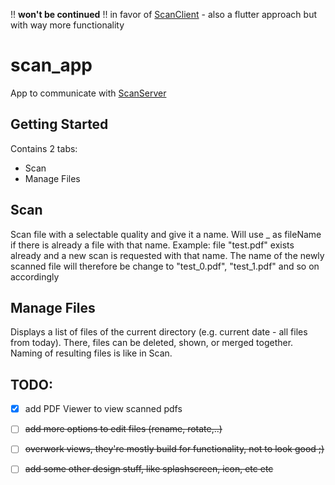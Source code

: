 !! **won't be continued** !!
in favor of [ScanClient](https://github.com/JanSteffes/scan_client) - also a flutter approach but with way more functionality





# scan_app

App to communicate with [ScanServer](https://github.com/JanSteffes/ScanServer)

## Getting Started

Contains 2 tabs:
* Scan
* Manage Files

## Scan

Scan file with a selectable quality and give it a name. Will use <filename>_<count> as fileName if there is already a file with that name.
Example: file "test.pdf" exists already and a new scan is requested with that name. The name of the newly scanned file will therefore be change to "test_0.pdf", "test_1.pdf" and so on accordingly
  
## Manage Files

Displays a list of files of the current directory (e.g. current date - all files from today).
There, files can be deleted, shown, or merged together. Naming of resulting files is like in Scan.

## TODO:

- [x] add PDF Viewer to view scanned pdfs
- [ ]  ~~add more options to edit files (rename, rotate,..)~~
- [ ] ~~overwork views, they're mostly build for functionality, not to look good ;)~~
- [ ] ~~add some other design stuff, like splashscreen, icon, etc etc~~

  
